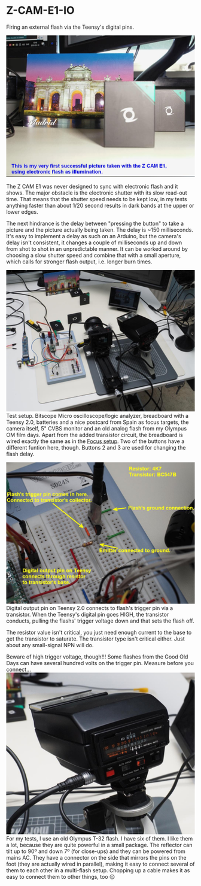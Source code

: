 # Z-CAM-E1-IO
Firing an external flash via the Teensy's digital pins.

![My very first successful flash exposure with the Z CAM E1](First_Flash_Pic_with_ZCAM_E1_anno.jpg)

The Z CAM E1 was never designed to sync with electronic flash and it shows. The major obstacle is the electronic shutter with its slow read-out time. That means that the shutter speed needs to be kept low, in my tests anything faster than about 1/20 second results in dark bands at the upper or lower edges.

The next hindrance is the delay between "pressing the button" to take a picture and the picture actually being taken. The delay is ~150 milliseconds. It's easy to implement a delay as such on an Arduino, but the camera's delay isn't consistent, it changes a couple of milliseconds up and down from shot to shot in an unpredictable manner. It can be worked around by choosing a slow shutter speed and combine that with a small aperture, which calls for stronger flash output, i.e. longer burn times.

![My test setup](Flash_Test_Setup.jpg)
Test setup. Bitscope Micro oscilloscope/logic analyzer, breadboard with a Teensy 2.0, batteries and a nice postcard from Spain as focus targets, the camera itself, 5" CVBS monitor and an old analog flash from my Olympus OM film days.
Apart from the added transistor circuit, the breadboard is wired exactly the same as in the [Focus setup](https://github.com/RagnarJensen/Z-CAM-E1-IO/tree/master/Focus). Two of the buttons have a different funtion here, though. Buttons 2 and 3 are used for changing the flash delay.

![Flash connection to the Teensy](Flash_Trigger_Circuit.jpg)
Digital output pin on Teensy 2.0 connects to flash's trigger pin via a transistor. When the Teensy's digital pin goes HIGH, the transistor conducts, pulling the flashs' trigger voltage down and that sets the flash off.

The resistor value isn't critical, you just need enough current to the base to get the transistor to saturate. The transistor type isn't critical either. Just about any small-signal NPN will do.

Beware of high trigger voltage, though!!! Some flashes from the Good Old Days can have several hundred volts on the trigger pin. Measure before you connect...
![The test flash](Olympus_T32.jpg)
For my tests, I use an old Olympus T-32 flash. I have six of them. I like them a lot, because they are quite powerful in a small package. The reflector can tilt up to 90º and down 7º (for close-ups) and they can be powered from mains AC.  They have a connector on the side that mirrors the pins on the foot (they are actually wired in parallel), making it easy to connect several of them to each other in a multi-flash setup. Chopping up a cable makes it as easy to connect them to other things, too :wink:






